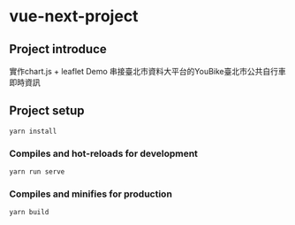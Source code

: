 # vue-next-project


## Project introduce
實作chart.js + leaflet Demo
串接臺北市資料大平台的YouBike臺北市公共自行車即時資訊
## Project setup
```
yarn install
```

### Compiles and hot-reloads for development
```
yarn run serve
```

### Compiles and minifies for production
```
yarn build
```
